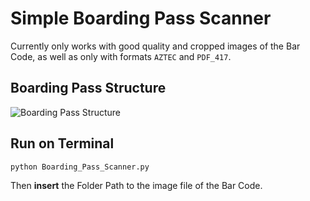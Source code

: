 # Simple Boarding Pass Scanner

Currently only works with good quality and cropped images of the Bar Code, as well as only with formats ```AZTEC``` and ```PDF_417```.

## Boarding Pass Structure

![Boarding Pass Structure](https://raw.githubusercontent.com/DavidJKTofan/OSINT-resources/master/Boarding_Pass_Scanner/boarding-pass-structure.jpg?token=AJHBU6OE6XJQFRUCUL7IR627MNRCI)


## Run on Terminal
```python Boarding_Pass_Scanner.py``` 

Then <b>insert</b> the Folder Path to the image file of the Bar Code.
